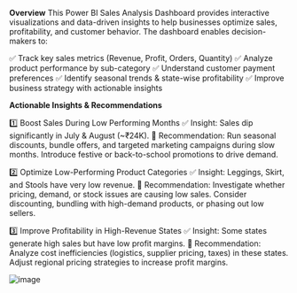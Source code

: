 **Overview**
This Power BI Sales Analysis Dashboard provides interactive visualizations and data-driven insights to help businesses optimize sales, profitability, and customer behavior. The dashboard enables decision-makers to:

✅ Track key sales metrics (Revenue, Profit, Orders, Quantity)
✅ Analyze product performance by sub-category
✅ Understand customer payment preferences
✅ Identify seasonal trends & state-wise profitability
✅ Improve business strategy with actionable insights

 **Actionable Insights & Recommendations**
 
1️⃣ Boost Sales During Low Performing Months
✅ Insight: Sales dip significantly in July & August (~₹24K).
📌 Recommendation:
 Run seasonal discounts, bundle offers, and targeted marketing campaigns during slow months.
 Introduce festive or back-to-school promotions to drive demand.

2️⃣ Optimize Low-Performing Product Categories
✅ Insight: Leggings, Skirt, and Stools have very low revenue.
📌 Recommendation:
Investigate whether pricing, demand, or stock issues are causing low sales.
Consider discounting, bundling with high-demand products, or phasing out low sellers.

3️⃣ Improve Profitability in High-Revenue States
✅ Insight: Some states generate high sales but have low profit margins.
📌 Recommendation:
Analyze cost inefficiencies (logistics, supplier pricing, taxes) in these states.
Adjust regional pricing strategies to increase profit margins.




![image](https://github.com/user-attachments/assets/ff55c6f1-eedc-490c-a7c9-22d59998316b)
